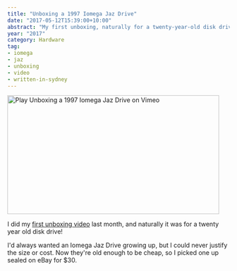 ```yaml
---
title: "Unboxing a 1997 Iomega Jaz Drive"
date: "2017-05-12T15:39:00+10:00"
abstract: "My first unboxing, naturally for a twenty-year-old disk drive!"
year: "2017"
category: Hardware
tag:
- iomega
- jaz
- unboxing
- video
- written-in-sydney
---
```

<p><a title="Play Unboxing a 1997 Iomega Jaz Drive on Vimeo" href="https://vimeo.com/217124964"><img src="https://rubenerd.com/files/2017/vimeo-634265093@1x.jpg" srcset="https://rubenerd.com/files/2017/vimeo-634265093@1x.jpg 1x, https://rubenerd.com/files/2017/vimeo-634265093@2x.jpg 2x" alt="Play Unboxing a 1997 Iomega Jaz Drive on Vimeo" style="width:480px; height:270px;" /></a></p>

I did my [first unboxing video] last month, and naturally it was for a twenty year old disk drive!

I'd always wanted an Iomega Jaz Drive growing up, but I could never justify the size or cost. Now they're old enough to be cheap, so I picked one up sealed on eBay for $30.

[first unboxing video]: https://vimeo.com/217124964

